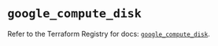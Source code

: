 # `google_compute_disk`

Refer to the Terraform Registry for docs: [`google_compute_disk`](https://registry.terraform.io/providers/hashicorp/google-beta/5.20.0/docs/resources/google_compute_disk).

